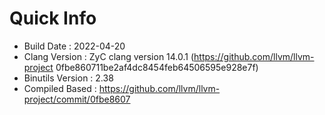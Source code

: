 # Quick Info
* Build Date : 2022-04-20
* Clang Version : ZyC clang version 14.0.1 (https://github.com/llvm/llvm-project 0fbe860711be2af4dc8454feb64506595e928e7f)
* Binutils Version : 2.38
* Compiled Based : https://github.com/llvm/llvm-project/commit/0fbe8607

